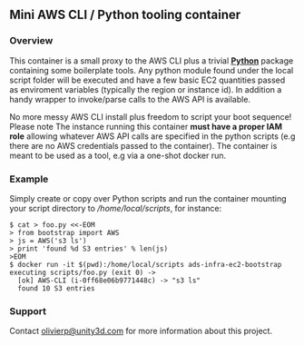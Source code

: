 ## Mini AWS CLI / Python tooling container 

### Overview

This container is a small proxy to the AWS CLI plus a trivial [**Python**](https://www.python.org/) package 
containing some boilerplate tools. Any python module found under the local script folder will be executed and
have a few basic EC2 quantities passed as enviroment variables (typically the region or instance id). In addition
a handy wrapper to invoke/parse calls to the AWS API is available.

No more messy AWS CLI install plus freedom to script your boot sequence! Please note The instance running this
container **must have a proper IAM role** allowing whatever AWS API calls are specified in the python scripts (e.g
there are no AWS credentials passed to the container). The container is meant to be used as a tool, e.g via a one-shot
docker run.

### Example

Simply create or copy over Python scripts and run the container mounting your script directory to
*/home/local/scripts*, for instance:

```
$ cat > foo.py <<-EOM
> from bootstrap import AWS
> js = AWS('s3 ls')
> print 'found %d S3 entries' % len(js)
>EOM
$ docker run -it $(pwd):/home/local/scripts ads-infra-ec2-bootstrap
executing scripts/foo.py (exit 0) ->
  [ok] AWS-CLI (i-0ff68e06b9771448c) -> "s3 ls"
  found 10 S3 entries
```

### Support

Contact olivierp@unity3d.com for more information about this project.